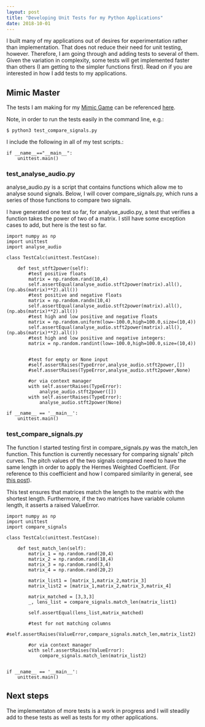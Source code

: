 ```yaml
---
layout: post
title: "Developing Unit Tests for my Python Applications"
date: 2018-10-01
---
```


I built many of my applications out of desires for experimentation rather than implementation. That does not reduce their need for unit testing, however. Therefore, I am going through and adding tests to several of them. Given the variation in complexity, some tests will get implemented faster than others (I am getting to the simpler functions first). Read on if you are interested in how I add tests to my applications. 

## Mimic Master
The tests I am making for my <a href="/2018/08/24/mimic-master-pitchcurve-vs-fingerprint.html">Mimic Game</a> can be referenced <a href="https://github.com/a-n-rose/mimic-master-how-well-can-you-mimic/tree/master/pitch_curve">here</a>.

Note, in order to run the tests easily in the command line, e.g.:
```
$ python3 test_compare_signals.py
```
I include the following in all of my test scripts.:
```
if __name__=="__main__":
    unittest.main()
```

### test_analyse_audio.py

analyse_audio.py is a script that contains functions which allow me to analyse sound signals. Below, I will cover compare_signals.py, which runs a series of those functions to compare two signals. 

I have generated one test so far, for analyse_audio.py, a test that verifies a function takes the power of two of a matrix. I still have some exception cases to add, but here is the test so far.

```
import numpy as np
import unittest
import analyse_audio

class TestCalc(unittest.TestCase):
    
    def test_stft2power(self):
        #test positive floats
        matrix = np.random.rand(10,4)
        self.assertEqual(analyse_audio.stft2power(matrix).all(),(np.abs(matrix)**2).all())
        #test positive and negative floats
        matrix = np.random.randn(10,4)
        self.assertEqual(analyse_audio.stft2power(matrix).all(),(np.abs(matrix)**2).all())
        #test high and low positive and negative floats
        matrix = np.random.uniform(low=-100.0,high=100.0,size=(10,4))
        self.assertEqual(analyse_audio.stft2power(matrix).all(),(np.abs(matrix)**2).all())
        #test high and low positive and negative integers:
        matrix = np.random.randint(low=-100.0,high=100.0,size=(10,4))
        
        
        #test for empty or None input
        #self.assertRaises(TypeError,analyse_audio.stft2power,[])
        #self.assertRaises(TypeError,analyse_audio.stft2power,None)
        
        #or via context manager
        with self.assertRaises(TypeError):
            analyse_audio.stft2power([])
        with self.assertRaises(TypeError):
            analyse_audio.stft2power(None)
        
if __name__ == '__main__':
    unittest.main()
```

### test_compare_signals.py

The function I started testing first in compare_signals.py was the match_len function. This function is currently necessary for comparing signals' pitch curves. The pitch values of the two signals compared need to have the same length in order to apply the Hermes Weighted Coefficient. (For reference to this coefficient and how I compared similarity in general, see <a href="https://a-n-rose.github.io/2018/08/29/comparing-prosody.html">this post</a>).

This test ensures that matrices match the length to the matrix with the shortest length. Furthermore, if the two matrices have variable column length, it asserts a raised ValueError.

```
import numpy as np
import unittest
import compare_signals

class TestCalc(unittest.TestCase):
    
    def test_match_len(self):
        matrix_1 = np.random.rand(20,4)
        matrix_2 = np.random.rand(18,4)
        matrix_3 = np.random.rand(3,4)
        matrix_4 = np.random.rand(20,2)

        matrix_list1 = [matrix_1,matrix_2,matrix_3]
        matrix_list2 = [matrix_1,matrix_2,matrix_3,matrix_4]
        
        matrix_matched = [3,3,3]
        _, lens_list = compare_signals.match_len(matrix_list1)
        
        self.assertEqual(lens_list,matrix_matched)
        
        #test for not matching columns
        #self.assertRaises(ValueError,compare_signals.match_len,matrix_list2)
        
        #or via context manager
        with self.assertRaises(ValueError):
            compare_signals.match_len(matrix_list2)

        
if __name__ == '__main__':
    unittest.main()

```

## Next steps

The implementaton of more tests is a work in progress and I will steadily add to these tests as well as tests for my other applications. 
